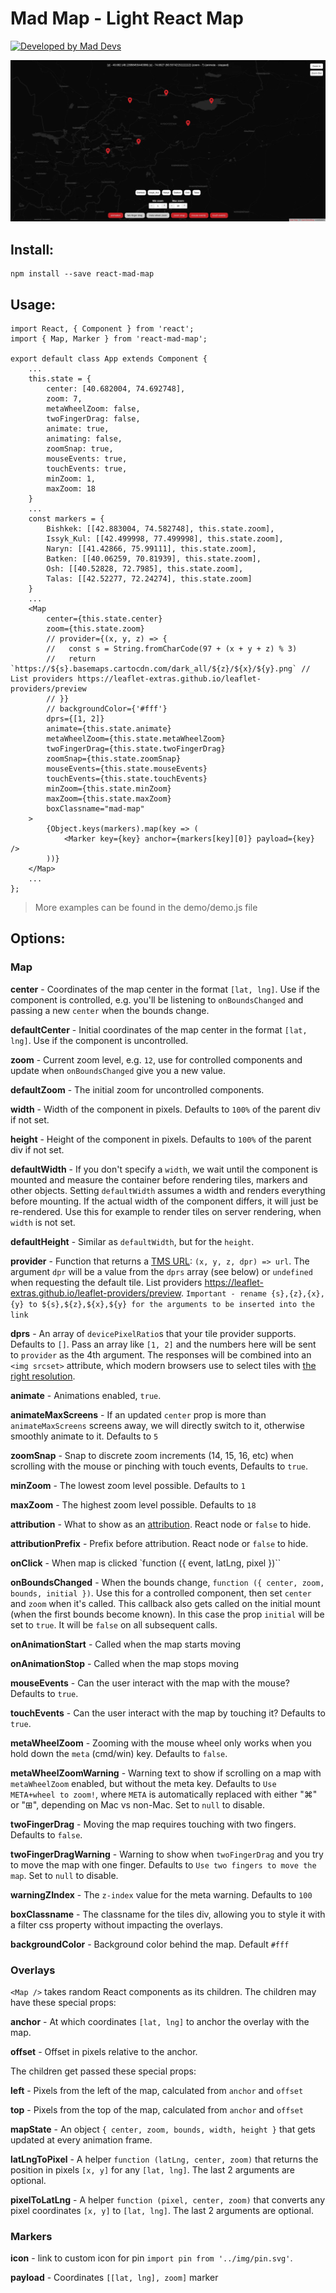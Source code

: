 # Mad Map - Light React Map

[![Developed by Mad Devs](https://maddevs.io/badge-dark.svg)](https://maddevs.io)
&nbsp;

![](MadMap.jpg)

## Install:
    npm install --save react-mad-map

## Usage:
    import React, { Component } from 'react';
    import { Map, Marker } from 'react-mad-map';

    export default class App extends Component {
        ...
        this.state = {
            center: [40.682004, 74.692748],
            zoom: 7,
            metaWheelZoom: false,
            twoFingerDrag: false,
            animate: true,
            animating: false,
            zoomSnap: true,
            mouseEvents: true,
            touchEvents: true,
            minZoom: 1,
            maxZoom: 18
        }
        ...
        const markers = {
            Bishkek: [[42.883004, 74.582748], this.state.zoom],
            Issyk_Kul: [[42.499998, 77.499998], this.state.zoom],
            Naryn: [[41.42866, 75.99111], this.state.zoom],
            Batken: [[40.06259, 70.81939], this.state.zoom],
            Osh: [[40.52828, 72.7985], this.state.zoom],
            Talas: [[42.52277, 72.24274], this.state.zoom]
        }
        ...
        <Map
            center={this.state.center}
            zoom={this.state.zoom}
            // provider={(x, y, z) => {
            //   const s = String.fromCharCode(97 + (x + y + z) % 3)
            //   return `https://${s}.basemaps.cartocdn.com/dark_all/${z}/${x}/${y}.png` // List providers https://leaflet-extras.github.io/leaflet-providers/preview
            // }}
            // backgroundColor={'#fff'}
            dprs={[1, 2]}
            animate={this.state.animate}
            metaWheelZoom={this.state.metaWheelZoom}
            twoFingerDrag={this.state.twoFingerDrag}
            zoomSnap={this.state.zoomSnap}
            mouseEvents={this.state.mouseEvents}
            touchEvents={this.state.touchEvents}
            minZoom={this.state.minZoom}
            maxZoom={this.state.maxZoom}
            boxClassname="mad-map"
        >
            {Object.keys(markers).map(key => (
                <Marker key={key} anchor={markers[key][0]} payload={key} />
            ))}
        </Map>
        ...
    };

> More examples can be found in the demo/demo.js file
## Options:

### Map

**center** - Coordinates of the map center in the format `[lat, lng]`. Use if the component is controlled, e.g. you'll be listening to `onBoundsChanged` and passing a new `center` when the bounds change.

**defaultCenter** - Initial coordinates of the map center in the format `[lat, lng]`. Use if the component is uncontrolled.

**zoom** - Current zoom level, e.g. `12`, use for controlled components and update when `onBoundsChanged` give you a new value.

**defaultZoom** - The initial zoom for uncontrolled components.

**width** - Width of the component in pixels. Defaults to `100%` of the parent div if not set.

**height** - Height of the component in pixels. Defaults to `100%` of the parent div if not set.

**defaultWidth** - If you don't specify a `width`, we wait until the component is mounted and measure the container before rendering tiles, markers and other objects. Setting `defaultWidth` assumes a width and renders everything before mounting. If the actual width of the component differs, it will just be re-rendered. Use this for example to render tiles on server rendering, when `width` is not set.

**defaultHeight** - Similar as `defaultWidth`, but for the `height`.

**provider** - Function that returns a [TMS URL](https://wiki.openstreetmap.org/wiki/TMS): `(x, y, z, dpr) => url`. The argument `dpr` will be a value from the `dprs` array (see below) or `undefined` when requesting the default tile. List providers https://leaflet-extras.github.io/leaflet-providers/preview. `Important - rename {s},{z},{x},{y} to ${s},${z},${x},${y} for the arguments to be inserted into the link`

**dprs** - An array of `devicePixelRatio`s that your tile provider supports. Defaults to `[]`. Pass an array like `[1, 2]` and the numbers here will be sent to `provider` as the 4th argument. The responses will be combined into an `<img srcset>` attribute, which modern browsers use to select tiles with [the right resolution](https://developer.mozilla.org/en-US/docs/Learn/HTML/Multimedia_and_embedding/Responsive_images#Resolution_switching_Same_size_different_resolutions).

**animate** - Animations enabled, `true`.

**animateMaxScreens** - If an updated `center` prop is more than `animateMaxScreens` screens away, we will directly switch to it, otherwise smoothly animate to it. Defaults to `5`

**zoomSnap** - Snap to discrete zoom increments (14, 15, 16, etc) when scrolling with the mouse or pinching with touch events, Defaults to `true`.

**minZoom** - The lowest zoom level possible. Defaults to `1`

**maxZoom** - The highest zoom level possible. Defaults to `18`

**attribution** - What to show as an [attribution](https://www.openstreetmap.org/copyright). React node or `false` to hide.

**attributionPrefix** - Prefix before attribution. React node or `false` to hide.

**onClick** - When map is clicked `function ({ event, latLng, pixel })``

**onBoundsChanged** - When the bounds change, `function ({ center, zoom, bounds, initial })`. Use this for a controlled component, then set `center` and `zoom` when it's called. This callback also gets called on the initial mount (when the first bounds become known). In this case the prop `initial` will be set to `true`. It will be `false` on all subsequent calls.

**onAnimationStart** - Called when the map starts moving

**onAnimationStop** - Called when the map stops moving

**mouseEvents** - Can the user interact with the map with the mouse? Defaults to `true`.

**touchEvents** - Can the user interact with the map by touching it? Defaults to `true`.

**metaWheelZoom** - Zooming with the mouse wheel only works when you hold down the `meta` (cmd/win) key. Defaults to `false`.

**metaWheelZoomWarning** - Warning text to show if scrolling on a map with `metaWheelZoom` enabled, but without the meta key. Defaults to `Use META+wheel to zoom!`, where `META` is automatically replaced with either "⌘" or "⊞", depending on Mac vs non-Mac. Set to `null` to disable.

**twoFingerDrag** - Moving the map requires touching with two fingers. Defaults to `false`.

**twoFingerDragWarning** - Warning to show when `twoFingerDrag` and you try to move the map with one finger. Defaults to `Use two fingers to move the map`. Set to `null` to disable.

**warningZIndex** - The `z-index` value for the meta warning. Defaults to `100`

**boxClassname** - The classname for the tiles div, allowing you to style it with a filter css property without impacting the overlays.

**backgroundColor** - Background color behind the map. Default `#fff`

### Overlays

`<Map />` takes random React components as its children. The children may have these special props:

**anchor** - At which coordinates `[lat, lng]` to anchor the overlay with the map.

**offset** - Offset in pixels relative to the anchor.

The children get passed these special props:

**left** - Pixels from the left of the map, calculated from `anchor` and `offset`

**top** - Pixels from the top of the map, calculated from `anchor` and `offset`

**mapState** - An object `{ center, zoom, bounds, width, height }` that gets updated at every animation frame.

**latLngToPixel** - A helper `function (latLng, center, zoom)` that returns the position in pixels `[x, y]` for any `[lat, lng]`. The last 2 arguments are optional.

**pixelToLatLng** - A helper `function (pixel, center, zoom)` that converts any pixel coordinates `[x, y]` to `[lat, lng]`. The last 2 arguments are optional.

### Markers

**icon** - link to custom icon for pin `import pin from '../img/pin.svg'`.

**payload** - Coordinates `[[lat, lng], zoom]` marker
